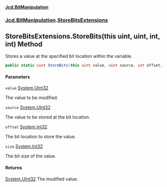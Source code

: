 #### [Jcd.BitManipulation](index.md 'index')
### [Jcd.BitManipulation](Jcd.BitManipulation.md 'Jcd.BitManipulation').[StoreBitsExtensions](Jcd.BitManipulation.StoreBitsExtensions.md 'Jcd.BitManipulation.StoreBitsExtensions')

## StoreBitsExtensions.StoreBits(this uint, uint, int, int) Method

Stores a value at the specified bit location within the variable.

```csharp
public static uint StoreBits(this uint value, uint source, int offset, int size);
```
#### Parameters

<a name='Jcd.BitManipulation.StoreBitsExtensions.StoreBits(thisuint,uint,int,int).value'></a>

`value` [System.UInt32](https://docs.microsoft.com/en-us/dotnet/api/System.UInt32 'System.UInt32')

The value to be modified.

<a name='Jcd.BitManipulation.StoreBitsExtensions.StoreBits(thisuint,uint,int,int).source'></a>

`source` [System.UInt32](https://docs.microsoft.com/en-us/dotnet/api/System.UInt32 'System.UInt32')

The value to be stored at the bit location.

<a name='Jcd.BitManipulation.StoreBitsExtensions.StoreBits(thisuint,uint,int,int).offset'></a>

`offset` [System.Int32](https://docs.microsoft.com/en-us/dotnet/api/System.Int32 'System.Int32')

The bit location to store the value.

<a name='Jcd.BitManipulation.StoreBitsExtensions.StoreBits(thisuint,uint,int,int).size'></a>

`size` [System.Int32](https://docs.microsoft.com/en-us/dotnet/api/System.Int32 'System.Int32')

The bit size of the value.

#### Returns
[System.UInt32](https://docs.microsoft.com/en-us/dotnet/api/System.UInt32 'System.UInt32')
The modified value.